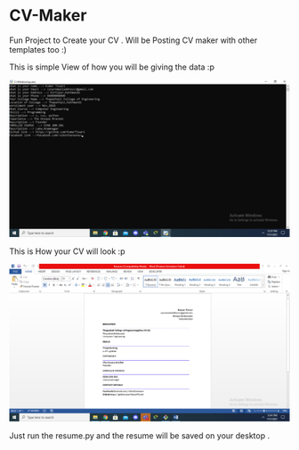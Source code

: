 # CV-Maker
Fun Project to Create your CV . Will be Posting CV maker with other templates too :)

This is simple View of how you will be giving the data
:p

<p align="center">
  <img src="https://github.com/KumarTiwari/CV-Maker/blob/master/code.png" alt="How to give data">
</p>

This is How your CV will look :p
<p align="center">
  <img src="https://github.com/KumarTiwari/CV-Maker/blob/master/resume.png" alt="Your CV looks like this">
</p>

Just run the resume.py and the resume will be saved on your desktop .
